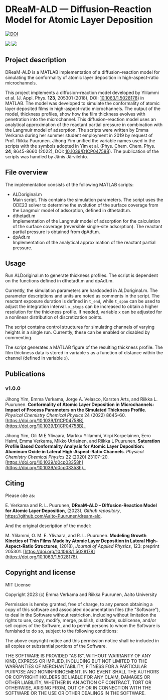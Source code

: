 # DReaM-ALD — Diffusion–Reaction Model for Atomic Layer Deposition

<a href="https://zenodo.org/badge/latestdoi/616902762"><img src="https://zenodo.org/badge/616902762.svg" alt="DOI"></a>

<a href="https://github.com/Aalto-Puurunen/dream-ald#copyright-and-license" alt="MIT License">
        <img src="https://img.shields.io/badge/license-MIT-green" /></a>

<a href="https://twitter.com/intent/tweet?text=https%3A%2F%2Fgithub.com%2FAalto-Puurunen%2Fdream-ald" alt="Tweet about DReaM-ALD">
        <img src="https://img.shields.io/twitter/url?style=social&url=https%3A%2F%2Fgithub.com%2FAalto-Puurunen%2Fdream-ald" /></a>

## Project description

DReaM-ALD is a MATLAB implementation of a diffusion–reaction model for simulating the conformality of atomic layer deposition in high-aspect-ratio microchannels.

This project implements a diffusion–reaction model developed by Ylilammi et al. (J. Appl. Phys. **123**, 205301 (2018), DOI: [10.1063/1.5028178](https://doi.org/10.1063/1.5028178)) in MATLAB. The model was developed to simulate the conformality of atomic layer deposited films in high-aspect-ratio microchannels. The output of the model, thickness profiles, show how the film thickness evolves with penetration into the microchannel. This diffusion–reaction model uses an analytical approximation of the reactant partial pressure in combination with the Langmuir model of adsorption. The scripts were written by Emma Verkama during her summer student employment in 2019 by request of Prof. Riikka Puurunen. Jihong Yim unified the variable names used in the scripts with the symbols adopted in Yim et al. (Phys. Chem. Chem. Phys. **24**, 8645-8660 (2022), DOI: [10.1039/D1CP04758B](https://doi.org/10.1039/D1CP04758B)). The publication of the scripts was handled by Jänis Järvilehto. 

## File overview

The implementation consists of the following MATLAB scripts:

* ALDoriginal.m  
Main script. This contains the simulation parameters. The script uses the ODE23 solver to determine the evolution of the surface coverage from the Langmuir model of adsorption, defined in dthetadt.m.  
* dthetadt.m  
Implementation of the Langmuir model of adsorption for the calculation of the surface coverage (reversible single-site adsorption). The reactant partial pressure is obtained from dpAdt.m.
* dpAdt.m  
Implementation of the analytical approximation of the reactant partial pressure. 

## Usage

Run ALDoriginal.m to generate thickness profiles. The script is dependent on the functions defined in dthetadt.m and dpAdt.m. 

Currently, the simulation parameters are hardcoded in ALDoriginal.m. The parameter descriptions and units are noted as comments in the script. The reactant exposure duration is defined in `t_end`, while `t_span` can be used to adjust the integration interval. `x_steps` can be increased to obtain a higher resolution for the thickness profile. If needed, variable `x` can be adjusted for a nonlinear distribution of discretization points. 

The script contains control structures for simulating channels of varying heights in a single run. Currently, these can be enabled or disabled by commenting. 

The script generates a MATLAB figure of the resulting thickness profile. The film thickness data is stored in variable `s` as a function of distance within the channel (defined in variable `x`). 

## Publications

### v1.0.0

Jihong Yim, Emma Verkama, Jorge A. Velasco, Karsten Arts, and Riikka L. Puurunen. **Conformality of Atomic Layer Deposition in Microchannels: Impact of Process Parameters on the Simulated Thickness Profile**. *Physical Chemistry Chemical Physics* 24 (2022) 8645–60. [https://doi.org/10.1039/D1CP04758B](https://doi.org/10.1039/D1CP04758B). 

Jihong Yim, Oili M E Ylivaara, Markku Ylilammi, Virpi Korpelainen, Eero Haimi, Emma Verkama, Mikko Utriainen, and Riikka L Puurunen. **Saturation Profile Based Conformality Analysis for Atomic Layer Deposition: Aluminum Oxide in Lateral High-Aspect-Ratio Channels**. *Physical Chemistry Chemical Physics* 22 (2020) 23107–20. [https://doi.org/10.1039/d0cp03358h](https://doi.org/10.1039/d0cp03358h). 

## Citing

Please cite as:

E. Verkama and R. L. Puurunen, **DReaM-ALD – Diffusion-Reaction Model for Atomic Layer Deposition**, (2023), *Github repository*, https://github.com/Aalto-Puurunen/dream-ald. 

And the original description of the model:

M. Ylilammi, O. M. E. Ylivaara, and R. L. Puurunen. **Modeling Growth Kinetics of Thin Films Made by Atomic Layer Deposition in Lateral High-Aspect-Ratio Structures**, (2018), *Journal of Applied Physics*, 123: preprint 205301. [https://doi.org/10.1063/1.5028178](https://doi.org/10.1063/1.5028178).

## Copyright and license

MIT License

Copyright 2023 (c) Emma Verkama and Riikka Puurunen, Aalto University

Permission is hereby granted, free of charge, to any person obtaining a copy of this software and associated documentation files (the "Software"), to deal in the Software without restriction, including without limitation the rights to use, copy, modify, merge, publish, distribute, sublicense, and/or sell copies of the Software, and to permit persons to whom the Software is furnished to do so, subject to the following conditions:

The above copyright notice and this permission notice shall be included in all copies or substantial portions of the Software.

THE SOFTWARE IS PROVIDED "AS IS", WITHOUT WARRANTY OF ANY KIND, EXPRESS OR IMPLIED, INCLUDING BUT NOT LIMITED TO THE WARRANTIES OF MERCHANTABILITY, FITNESS FOR A PARTICULAR PURPOSE AND NONINFRINGEMENT. IN NO EVENT SHALL THE AUTHORS OR COPYRIGHT HOLDERS BE LIABLE FOR ANY CLAIM, DAMAGES OR OTHER LIABILITY, WHETHER IN AN ACTION OF CONTRACT, TORT OR OTHERWISE, ARISING FROM, OUT OF OR IN CONNECTION WITH THE SOFTWARE OR THE USE OR OTHER DEALINGS IN THE SOFTWARE.
